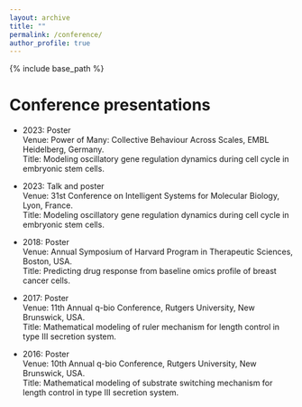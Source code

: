 ```yaml
---
layout: archive
title: ""
permalink: /conference/
author_profile: true
---
```


{% include base_path %}

Conference presentations
======
* 2023: Poster \
  Venue: Power of Many: Collective Behaviour Across Scales, EMBL Heidelberg, Germany.\
  Title: Modeling oscillatory gene regulation dynamics during cell cycle in embryonic stem cells.
  
* 2023: Talk and poster \
  Venue: 31st Conference on Intelligent Systems for Molecular Biology, Lyon, France.\
  Title: Modeling oscillatory gene regulation dynamics during cell cycle in embryonic stem cells.
  
* 2018: Poster\
  Venue: Annual Symposium of Harvard Program in Therapeutic Sciences, Boston, USA.\
  Title: Predicting drug response from baseline omics profile of breast cancer cells.
  
* 2017: Poster\
  Venue: 11th Annual q-bio Conference, Rutgers University, New Brunswick, USA.\
  Title: Mathematical modeling of ruler mechanism for length control in type III secretion system.
  
* 2016: Poster\
  Venue: 10th Annual q-bio Conference, Rutgers University, New Brunswick, USA.\
  Title: Mathematical modeling of substrate switching mechanism for length control in type III secretion system.
